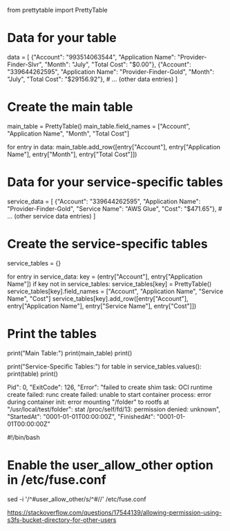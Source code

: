 from prettytable import PrettyTable

# Data for your table
data = [
    {"Account": "993514063544", "Application Name": "Provider-Finder-Slvr", "Month": "July", "Total Cost": "$0.00"},
    {"Account": "339644262595", "Application Name": "Provider-Finder-Gold", "Month": "July", "Total Cost": "$29156.92"},
    # ... (other data entries)
]

# Create the main table
main_table = PrettyTable()
main_table.field_names = ["Account", "Application Name", "Month", "Total Cost"]

for entry in data:
    main_table.add_row([entry["Account"], entry["Application Name"], entry["Month"], entry["Total Cost"]])

# Data for your service-specific tables
service_data = [
    {"Account": "339644262595", "Application Name": "Provider-Finder-Gold", "Service Name": "AWS Glue", "Cost": "$471.65"},
    # ... (other service data entries)
]

# Create the service-specific tables
service_tables = {}

for entry in service_data:
    key = (entry["Account"], entry["Application Name"])
    if key not in service_tables:
        service_tables[key] = PrettyTable()
        service_tables[key].field_names = ["Account", "Application Name", "Service Name", "Cost"]
    service_tables[key].add_row([entry["Account"], entry["Application Name"], entry["Service Name"], entry["Cost"]])

# Print the tables
print("Main Table:")
print(main_table)
print()

print("Service-Specific Tables:")
for table in service_tables.values():
    print(table)
    print()



Pid": 0,
            "ExitCode": 126,
            "Error": "failed to create shim task: OCI runtime create failed: runc create failed: unable to start container process: error during container init: error mounting \"/folder\" to rootfs at \"/usr/local/test/folder\": stat /proc/self/fd/13: permission denied: unknown",
            "StartedAt": "0001-01-01T00:00:00Z",
            "FinishedAt": "0001-01-01T00:00:00Z"

#!/bin/bash

# Enable the user_allow_other option in /etc/fuse.conf
sed -i '/^#user_allow_other/s/^#//' /etc/fuse.conf


https://stackoverflow.com/questions/17544139/allowing-permission-using-s3fs-bucket-directory-for-other-users
